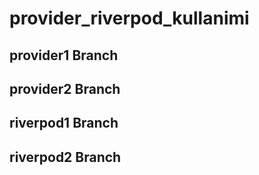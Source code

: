 # provider_riverpod_kullanimi

## provider1 Branch
## provider2 Branch
## riverpod1 Branch
## riverpod2 Branch
